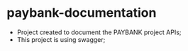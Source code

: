 # paybank-documentation

- Project created to document the PAYBANK project APIs;
- This project is using swagger;
